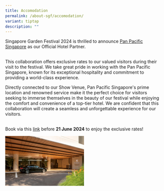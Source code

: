 ```yaml
---
title: Accomodation
permalink: /about-sgf/accomodation/
variant: tiptap
description: ""
---
```

<p>Singapore Garden Festival 2024 is thrilled to announce <a href="https://www.panpacific.com/en/hotels-and-resorts/pp-marina.html" rel="noopener noreferrer nofollow" target="_blank">Pan Pacific Singapore</a> as
our Official Hotel Partner.</p>
<p>
<br>This collaboration offers exclusive rates to our valued visitors during
their visit to the festival. We take great pride in working with the Pan
Pacific Singapore, known for its exceptional hospitality and commitment
to providing a world-class experience.</p>
<p></p>
<p>Directly connected to our Show Venue, Pan Pacific Singapore's prime location
and renowned service make it the perfect choice for visitors seeking to
immerse themselves in the beauty of our festival while enjoying the comfort
and convenience of a top-tier hotel. We are confident that this collaboration
will create a seamless and unforgettable experience for our visitors.</p>
<p>
<br>Book via this <a href="https://book.passkey.com/go/NPBTSGF2024" rel="noopener noreferrer nofollow" target="_blank">link</a> before <strong>21 June 2024</strong> to
enjoy the exclusive rates!</p>
<p></p>
<p></p>
<div class="isomer-image-wrapper">
<img style="width: 50%;" height="auto" width="100%" alt="Pan Pacific Driveway" src="/images/SGF 2024/Pan_Pacific_Singapore___Driveway_01.jpg">
</div>
<p></p>
<p></p>